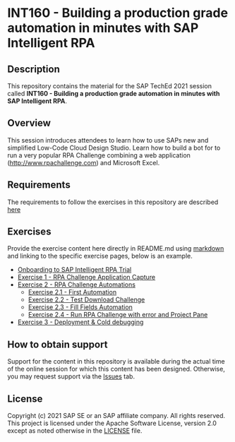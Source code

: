 # INT160 - Building a production grade automation in minutes with SAP Intelligent RPA

## Description

This repository contains the material for the SAP TechEd 2021 session called **INT160 - Building a production grade automation in minutes with SAP Intelligent RPA**.

## Overview

This session introduces attendees to learn how to use SAPs new and simplified Low-Code Cloud Design Studio. Learn how to build a bot for to run a very popular RPA Challenge combining a web application (http://www.rpachallenge.com) and Microsoft Excel.

## Requirements

The requirements to follow the exercises in this repository are described [here](exercises/exercise0/Setup%20Trial%20Landscape.pdf)

## Exercises

Provide the exercise content here directly in README.md using [markdown](https://guides.github.com/features/mastering-markdown/) and linking to the specific exercise pages, below is an example.

- [Onboarding to SAP Intelligent RPA Trial](exercises/ex0/)
- [Exercise 1 - RPA Challenge Application Capture](exercises/ex1/)
- [Exercise 2 - RPA Challenge Automations](exercises/ex2/)
    - [Exercise 2.1 - First Automation](exercises/ex2#exercise-21-First-Automation)
    - [Exercise 2.2 - Test Download Challenge](exercises/ex2#exercise-22-Test-Download-Challenge)
    - [Exercise 2.3 - Fill Fields Automation](exercises/ex2#exercise-23-fill-Fields-Automation)
    - [Exercise 2.4 - Run RPA Challenge with error and Project Pane](exercises/ex2#exercise-24-Run-RPA-Challenge-with-error-and-Project-Pane)
- [Exercise 3 - Deployment & Cold debugging](exercises/ex3/)

## How to obtain support

Support for the content in this repository is available during the actual time of the online session for which this content has been designed. Otherwise, you may request support via the [Issues](../../issues) tab.

## License

Copyright (c) 2021 SAP SE or an SAP affiliate company. All rights reserved. This project is licensed under the Apache Software License, version 2.0 except as noted otherwise in the [LICENSE](LICENSES/Apache-2.0.txt) file.
